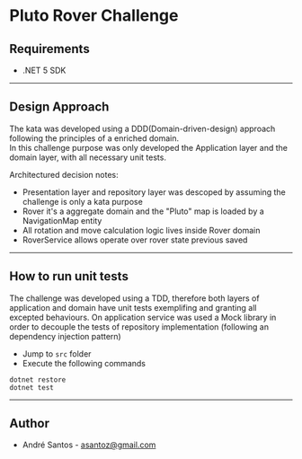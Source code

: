 # Pluto Rover Challenge

## Requirements
- .NET 5 SDK

***
## Design Approach

The kata was developed using a DDD(Domain-driven-design) approach following the principles of a enriched domain.  
In this challenge purpose was only developed the Application layer and the domain layer, with all necessary unit tests.   

Architectured decision notes:

- Presentation layer and repository layer was descoped by assuming the challenge is only a kata purpose
- Rover it's a aggregate domain and the "Pluto" map is loaded by a NavigationMap entity
- All rotation and move calculation logic lives inside Rover domain
- RoverService allows operate over rover state previous saved
***

## How to run unit tests

The challenge was developed using a TDD, therefore both layers of application and domain have unit tests exemplifing and granting all excepted behaviours.
On application service was used a Mock library in order to decouple the tests of repository implementation (following an dependency injection pattern) 

* Jump to `src` folder
* Execute the following commands  
````
dotnet restore
dotnet test
````
***

## Author

- André Santos - asantoz@gmail.com
